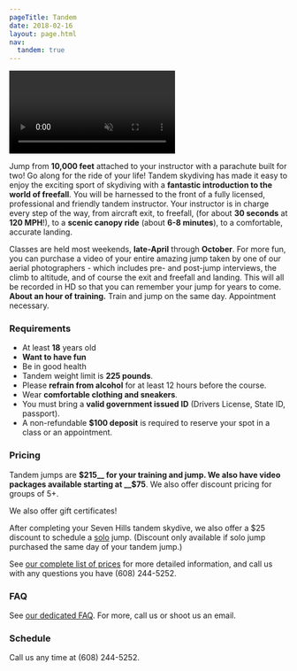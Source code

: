 ```yaml
---
pageTitle: Tandem
date: 2018-02-16
layout: page.html
nav:
  tandem: true
---
```


<video class="tandem-video" autoplay="autoplay" loop="true" muted="">
	<source src="../video/boom.mp4">
	<source src="../video/boom.webm">
</video>

Jump from __10,000 feet__ attached to your instructor with a parachute built for two! Go along for the ride of your life! Tandem skydiving has made it easy to enjoy the exciting sport of skydiving with a __fantastic introduction to the world of freefall__. You will be harnessed to the front of a fully licensed, professional and friendly tandem instructor. Your instructor is in charge every step of the way, from aircraft exit, to freefall, (for about __30 seconds__ at __120 MPH__!), to a __scenic canopy ride__ (about __6-8 minutes__), to a comfortable, accurate landing.

Classes are held most weekends, __late-April__ through __October__. For more fun, you can purchase a video of your entire amazing jump taken by one of our aerial photographers - which includes pre- and post-jump interviews, the climb to altitude, and of course the exit and freefall and landing. This will all be recorded in HD so that you can remember your jump for years to come. __About an hour of training.__ Train and jump on the same day. Appointment necessary.

### Requirements

  * At least __18__ years old
  * __Want to have fun__
  * Be in good health
  * Tandem weight limit is __225 pounds__.
  * Please __refrain from alcohol__ for at least 12 hours before the course.
  * Wear __comfortable clothing and sneakers__.
  * You must bring a __valid government issued ID__ (Drivers License, State ID, passport).
  * A non-refundable __$100 deposit__ is required to reserve your spot in a class or an appointment.

### Pricing

Tandem jumps are __$215__ for your training and jump. We also have video packages available starting at __$75__. We also offer discount pricing for groups of 5+.

We also offer gift certificates!

After completing your Seven Hills tandem skydive, we also offer a $25 discount to schedule a [solo](../instructor-assisted-deployment) jump. (Discount only available if solo jump purchased the same day of your tandem jump.)

See [our complete list of prices](../prices#tandem-pricing) for more detailed information, and call us with any questions you have (608) 244-5252.

### FAQ

See [our dedicated FAQ](../frequently-asked-questions). For more, call us or shoot us an email.

### Schedule

Call us any time at (608) 244-5252.

